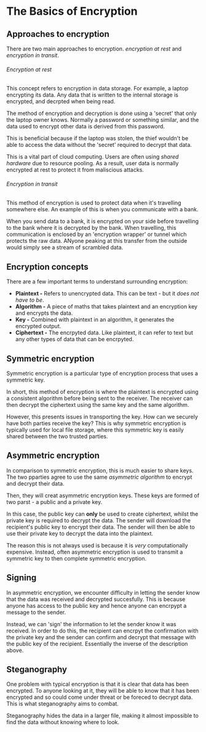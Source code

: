 # The Basics of Encryption

## Approaches to encryption

There are two main approaches to encryption. _encryption at rest_ and _encryption in transit_.

###### Encryption at rest

This concept refers to encryption in data storage. For example, a laptop encrypting its data. Any data that is written to the internal storage is encrypted, and decrpted when being read.

The method of encryption and decryption is done using a 'secret' that only the laptop owner knows. Normally a password or something similar, and the data used to encrypt other data is derived from this password.

This is beneficial because if the laptop was stolen, the thief wouldn't be able to access the data without the 'secret' required to decrypt that data.

This is a vital part of cloud computing. Users are often using _shared hardware_ due to resource pooling. As a result, user data is normally encrypted at rest to protect it from maliscious attacks.

###### Encryption in transit

This method of encryption is used to protect data when it's travelling somewhere else. An example of this is when you communicate with a bank.

When you send data to a bank, it is encrypted on your side before travelling to the bank where it is decrypted by the bank. When travelling, this communication is enclosed by an 'encryption wrapper' or tunnel which protects the raw data. ANyone peaking at this transfer from the outside would simply see a stream of scrambled data.

## Encryption concepts

There are a few important terms to understand surrounding encryption:

- **Plaintext -** Refers to unencrypted data. This can be text - but it _does not have to be_.
- **Algorithm -** A piece of maths that takes plaintext and an encryption key and encrypts the data.
- **Key -** Combined with plaintext in an algorithm, it generates the encrypted output.
- **Ciphertext -** The encrpyted data. Like plaintext, it can refer to text but any other types of data that can be encrpyted.

## Symmetric encryption

Symmetric encryption is a particular type of encryption process that uses a symmetric key.

In short, this method of encryption is where the plaintext is encrypted using a consistent algorithm before being sent to the receiver. The receiver can then decrypt the ciphertext using the same key and the same algorithm.

However, this presents issues in transporting the key. How can we securely have both parties receive the key? This is why symmetric encryption is typically used for local file storage, where this symmetric key is easily shared between the two trusted parties.

## Asymmetric encryption

In comparison to symmetric encryption, this is much easier to share keys. The two pparties agree to use the same _asymmetric algorithm_ to encrypt and decrypt their data.

Then, they will creat asymmetric encryption keys. These keys are formed of two parst -  a public and a private key.

In this case, the public key can **only** be used to create ciphertext, whilst the private key is required to decrypt the data. The sender will download the recipient's public key to encrypt their data. The sender will then be able to use their private key to decrypt the data into the plaintext.

The reason this is not always used is because it is _very_ computationally expensive. Instead, often asymmetric encryption is used to transmit a symmetric key to then complete symmetric encryption.

## Signing

In asymmetric encryption, we encounter difficulty in letting the sender know that the data was received and decrypted succesfully. This is because anyone has access to the public key and hence anyone can encrpypt a message to the sender.

Instead, we can 'sign' the information to let the sender know it was received. In order to do this, the recipient can encrpyt the confirmation with the private key and the sender can confirm and decrypt that message with the public key of the recipient. Essentially the inverse of the description above.

## Steganography

One problem with typical encryption is that it is clear that data has been encrypted. To anyone looking at it, they will be able to know that it has been encrypted and so could come under threat or be foreced to decrypt data. This is what steganography aims to combat.

Steganography hides the data in a larger file, making it almost impossible to find the data without knowing where to look.
